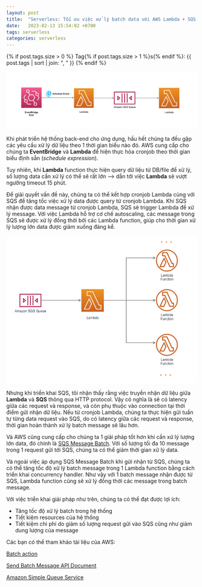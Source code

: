 ```yaml
---
layout: post
title:  "Serverless: Tối ưu việc xử lý batch data với AWS Lambda + SQS batch message"
date:   2023-02-13 15:54:02 +0700
tags: serverless
categories: serverless
---
```


{% if post.tags.size > 0 %}
  Tag{% if post.tags.size > 1 %}s{% endif %}:
  {{ post.tags | sort | join: ", " }}
{% endif %}

![image1](https://raw.githubusercontent.com/quantr247/go-lambda-sqs-example/master/resources/images/architecture.png)

Khi phát triển hệ thống back-end cho ứng dụng, hầu hết chúng ta đều gặp các yêu cầu xử lý dữ liệu theo 1 thời gian biểu nào đó. AWS cung cấp cho chúng ta **EventBridge** và **Lambda** để hiện thực hóa cronjob theo thời gian biểu định sẵn (_schedule expression_). 

Tuy nhiên, khi **Lambda** function thực hiện query dữ liệu từ DB/file để xử lý, số lượng data cần xử lý có thể sẽ rất lớn --> dẫn tới việc **Lambda** sẽ vượt ngưỡng timeout 15 phút. 

Để giải quyết vấn đề này, chúng ta có thể kết hợp cronjob Lambda cùng với SQS để tăng tốc việc xử lý data được query từ cronjob Lambda. Khi SQS nhận được data message từ cronjob Lambda, SQS sẽ trigger Lambda để xử lý message. Với việc Lambda hỗ trợ cơ chế autoscaling, các message trong SQS sẽ được xử lý đồng thời bởi các Lambda function, giúp cho thời gian xử lý lượng lớn data được giảm xuống đáng kể.

![image2](https://raw.githubusercontent.com/quantr247/go-lambda-sqs-example/master/resources/images/lambda-scale.png)

Nhưng khi triển khai SQS, tôi nhận thấy rằng việc truyền nhận dữ liệu giữa **Lambda** và **SQS** thông qua HTTP protocol. Vậy có nghĩa là sẽ có latency giữa các request và response, và còn phụ thuộc vào connection tại thời điểm gửi nhận dữ liệu. Nếu từ cronjob Lambda, chúng ta thực hiện gửi tuần tự từng data request vào SQS, do có latency giữa các request và response, thời gian hoàn thành xử lý batch message sẽ lâu hơn.

Và AWS cũng cung cấp cho chúng ta 1 giải pháp tốt hơn khi cần xử lý lượng lớn data, đó chính là [SQS Message Batch](https://docs.aws.amazon.com/AWSSimpleQueueService/latest/APIReference/API_SendMessageBatch.html). Với số lượng tối đa 10 message trong 1 request gửi tới SQS, chúng ta có thể giảm thời gian xử lý data.

Và ngoài việc áp dụng SQS Message Batch khi gửi nhận từ SQS, chúng ta có thể tăng tốc độ xử lý batch message trong 1 Lambda function bằng cách triển khai concurrency handler. Như vậy với 1 batch message nhận được từ SQS, Lambda function cũng sẽ xử lý đồng thời các message trong batch message.

Với việc triển khai giải pháp như trên, chúng ta có thể đạt được lợi ích:
* Tăng tốc độ xử lý batch trong hệ thống
* Tiết kiệm resources của hệ thống
* Tiết kiệm chi phí do giảm số lượng request gửi vào SQS cũng như giảm dung lượng của message

Các bạn có thể tham khảo tài liệu của AWS:

[Batch action](https://docs.aws.amazon.com/AWSSimpleQueueService/latest/SQSDeveloperGuide/sqs-batch-api-actions.html)

[Send Batch Message API Document](https://docs.aws.amazon.com/AWSSimpleQueueService/latest/APIReference/API_SendMessageBatch.html)

[Amazon Simple Queue Service](https://docs.aws.amazon.com/AWSSimpleQueueService/latest/SQSDeveloperGuide/welcome.html)